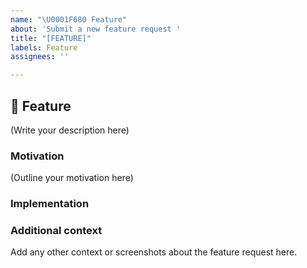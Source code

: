 ```yaml
---
name: "\U0001F680 Feature"
about: 'Submit a new feature request '
title: "[FEATURE]"
labels: Feature
assignees: ''

---
```


## 🚀 Feature

<!--
    What is the feature you would like to see in foundry-zkSync?
-->

(Write your description here)

### Motivation

<!--
    Why should this feature be implemented in foundry-zkSync?
    How would this feature be used in foundry-zkSync?
    
    Is this feature request related to a problem? If so, please describe.
    Please link to any relevant issues or other PRs!
-->

(Outline your motivation here)

### Implementation

<!--
    What needs to be built for the feature to be supported in foundry-zkSync?
    What components of foundry-zkSync will be affected by this design (if any)?
    How should this feature be implemented?
-->

### Additional context
Add any other context or screenshots about the feature request here.
